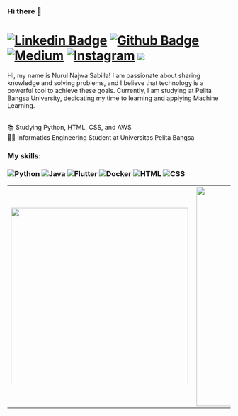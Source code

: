 ### Hi there 👋
# [![Linkedin Badge](https://img.shields.io/badge/-LinkedIn-0077B5?style=flat&logo=Linkedin&logoColor=white&link=https://www.linkedin.com/in/nurul-najwa-sabilla-b3823b274/)](https://www.linkedin.com/in/nurul-najwa-sabilla-b3823b274/) [![Github Badge](https://img.shields.io/badge/-Github-242A2D?style=flat&logo=Github&logoColor=white&link=https://github.com/nsabilla/)](https://github.com/nsabilla/) [![Medium](https://img.shields.io/badge/-medium-242A2D?style=flat&logo=medium&logoColor=white&link=https://medium.com/@nurulnajwasabilla)](https://medium.com/@nurulnajwasabilla) [![Instagram](https://img.shields.io/badge/-instagram-D42F8A?style=flat&logo=instagram&logoColor=white&link=https://www.instagram.com/nsabilla2)](https://www.instagram.com/nsabilla2) ![](https://komarev.com/ghpvc/?username=nsabilla)

<p align="left"> 
Hi, my name is Nurul Najwa Sabilla! I am passionate about sharing knowledge and solving problems, and I believe that technology is a powerful tool to achieve these goals. Currently, I am studying at Pelita Bangsa University, dedicating my time to learning and applying Machine Learning. <br> <br>

📚 Studying Python, HTML, CSS, and AWS<br>
👨‍💻 Informatics Engineering Student at Universitas Pelita Bangsa <br>
</p>

### My skills: <br/> <br/> ![Python](https://img.shields.io/badge/-Python-0077B5?style=flat&logoColor=white&logo=python) ![Java](https://img.shields.io/badge/-Java-ff961f?style=flat&logoColor=white&logo=java) ![Flutter](https://img.shields.io/badge/-flutter-45D1FD?style=flat&logoColor=white&logo=flutter) ![Docker](https://img.shields.io/badge/-docker-1090D1?style=flat&logoColor=white&logo=docker) ![HTML](https://img.shields.io/badge/-HTML-ff0d00?style=flat&logoColor=white&logo=html5) ![CSS](https://img.shields.io/badge/-CSS-196eff?style=flat&logoColor=white&logo=css3)

<center>
  <table>
    <tr>
    <td><img width="400px" align="left" src="https://github-readme-stats-git-masterrstaa-rickstaa.vercel.app/api/top-langs/?username=jjeanjacques10&hide=html,TSQL,CSS,PLSQL,php,SCSS,Jupyter%20Notebook&layout=compact&count_private=true&langs_count=8" /></td>
        <td><img width="495px" align="left" src="https://github-readme-stats-git-masterrstaa-rickstaa.vercel.app/api?username=nsabilla&show_icons=true&count_private=true" /></td>
    </tr>   
  </table>
</center>
